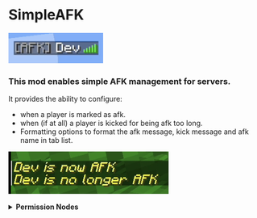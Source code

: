 # SimpleAFK

![AFK Tab List](https://github.com/MagnusHJensen/SimpleAFK/blob/1.20.x/images/afk-tab-list.png?raw=true "Tab list with an AKF tag added to the Dev player")

### This mod enables simple AFK management for servers.

It provides the ability to configure:
- when a player is marked as afk.
- when (if at all) a player is kicked for being afk too long.
- Formatting options to format the afk message, kick message and afk name in tab list.

![AFK Messages](https://github.com/MagnusHJensen/SimpleAFK/blob/1.20.x/images/afk-messages.png?raw=true "Chat messages of a player going AFK and then no longer being marked as AFK")

<details>
<summary><b>Permission Nodes</b></summary>

Simple AFK introduces some standard permission nodes if you are using a permission system.
- `simpleafk.toggle` - Allows the player to toggle their AFK status
- `simpleafk.toggle.target` - Allows the player to toggle another player's AFK status
- `simpleafk.bypass` - Allows the player to bypass AFK status (Meaning they won't get marked as AFK and won't get kicked)

</details>